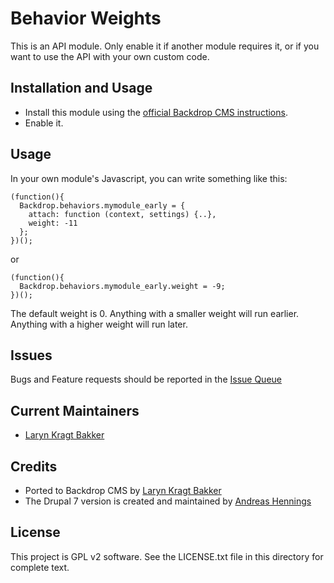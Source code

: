 # Behavior Weights

This is an API module. Only enable it if another module requires it, or if you
want to use the API with your own custom code.

## Installation and Usage

- Install this module using the [official Backdrop CMS instructions](https://backdropcms.org/guide/modules).
- Enable it.

## Usage

In your own module's Javascript, you can write something like this:

```
(function(){
  Backdrop.behaviors.mymodule_early = {
    attach: function (context, settings) {..},
    weight: -11
  };
})();
```

or

```
(function(){
  Backdrop.behaviors.mymodule_early.weight = -9;
})();

```

The default weight is 0. Anything with a smaller weight will run earlier.
Anything with a higher weight will run later.

## Issues

Bugs and Feature requests should be reported in the [Issue Queue](https://github.com/backdrop-contrib/behavior_weights/issues)

## Current Maintainers

- [Laryn Kragt Bakker](https://github.com/laryn/)

## Credits

- Ported to Backdrop CMS by [Laryn Kragt Bakker](https://github.com/laryn/)
- The Drupal 7 version is created and maintained by [Andreas Hennings](https://github.com/donquixote)

## License

This project is GPL v2 software. See the LICENSE.txt file in this directory for
complete text.
